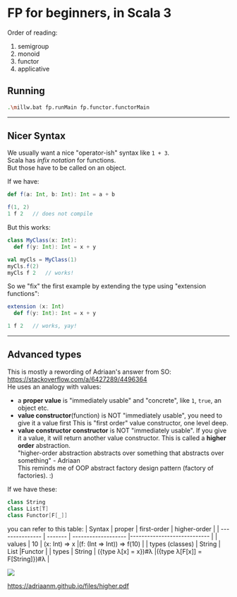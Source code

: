 # FP for beginners, in Scala 3

Order of reading:  
1. semigroup
1. monoid
1. functor
1. applicative

## Running

```bash
.\millw.bat fp.runMain fp.functor.functorMain
```

---
## Nicer Syntax
We usually want a nice "operator-ish" syntax like `1 + 3`.  
Scala has *infix notation* for functions.  
But those have to be called on an object. 

If we have:
```scala
def f(a: Int, b: Int): Int = a + b

f(1, 2)
1 f 2   // does not compile
```
But this works:
```scala
class MyClass(x: Int):
  def f(y: Int): Int = x + y

val myCls = MyClass(1)
myCls.f(2)
myCls f 2   // works!
```

So we "fix" the first example by extending the type using "extension functions":
```scala
extension (x: Int)
  def f(y: Int): Int = x + y

1 f 2   // works, yay!
```



---

## Advanced types
This is mostly a rewording of Adriaan's answer from SO: https://stackoverflow.com/a/6427289/4496364  
He uses an analogy with values:
- a **proper value** is "immediately usable" and "concrete", like `1`, `true`, an object etc. 
- **value constructor**(function) is NOT "immediately usable", you need to give it a value first
This is "first order" value constructor, one level deep.
- **value constructor constructor** is NOT "immediately usable". If you give it a value, it will return another value constructor. This is called a **higher order** abstraction.   
"higher-order abstraction abstracts over something that abstracts over something" - Adriaan   
This reminds me of OOP abstract factory design pattern (factory of factories). :)


If we have these:
```scala
class String
class List[T]
class Functor[F[_]]
```

you can refer to this table:
| Syntax          | proper  | first-order         | higher-order                  |
| --------------- | ------- | ------------------- |----------------------------   |
| values          | 10      | (x: Int) => x       |(f: (Int => Int)) => f(10)     |
| types (classes) | String  | List                |Functor                        |
| types           | String  | ({type λ[x] = x})#λ |({type λ[F[x]] = F[String]})#λ |



![](https://i.stack.imgur.com/K0dwL.jpg)


https://adriaanm.github.io/files/higher.pdf



